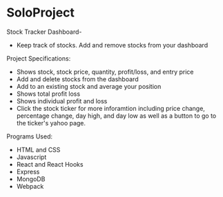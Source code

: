 # SoloProject

Stock Tracker Dashboard-
- Keep track of stocks. Add and remove stocks from your dashboard

Project Specifications:
- Shows stock, stock price, quantity, profit/loss, and entry price
- Add and delete stocks from the dashboard
- Add to an existing stock and average your position
- Shows total profit loss
- Shows individual profit and loss
- Click the stock ticker for more inforamtion including price change, percentage change, day high, and day low as well as a button to go to the ticker's yahoo page.

Programs Used:
- HTML and CSS
- Javascript
- React and React Hooks
- Express
- MongoDB
- Webpack

